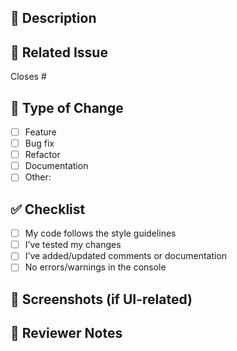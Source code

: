 ## 📝 Description
<!-- Provide a brief summary of the feature, fix, or improvement -->

## 📌 Related Issue
Closes #<issue-number> <!-- Or link relevant task/card -->

## 🔨 Type of Change
- [ ] Feature
- [ ] Bug fix
- [ ] Refactor
- [ ] Documentation
- [ ] Other: <!-- explain -->

## ✅ Checklist
- [ ] My code follows the style guidelines
- [ ] I’ve tested my changes
- [ ] I’ve added/updated comments or documentation
- [ ] No errors/warnings in the console

## 📸 Screenshots (if UI-related)
<!-- Drag & drop before/after screenshots or GIFs here -->

## 🤝 Reviewer Notes
<!-- Anything specific you want your partner to review or test -->
